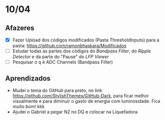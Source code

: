 # 10/04

## Afazeres

- [x] Fazer Upload dos códigos modificados (Pasta ThresholdInputs) para a pasta: https://github.com/ramonbhaskara/Modificados
- [ ] Estudar todas as partes dos códigos do *Bandpass Filter*, do *Ripple Detector* e da parte do "Pause" do *LFP Viewer*
- [ ] Pesquisar o q é ADC Channels (Bandpass Filter)

## Aprendizados

- Mudei o tema do GitHub para preto, no link https://github.com/StylishThemes/GitHub-Dark, para ficar melhor visualmente e para diminuir o gasto de energia com luminosidade. Fica muito bom! kkk
- Ajudei o Gabriel a pegar N2 no DQ e colocar na Liquefadora.

